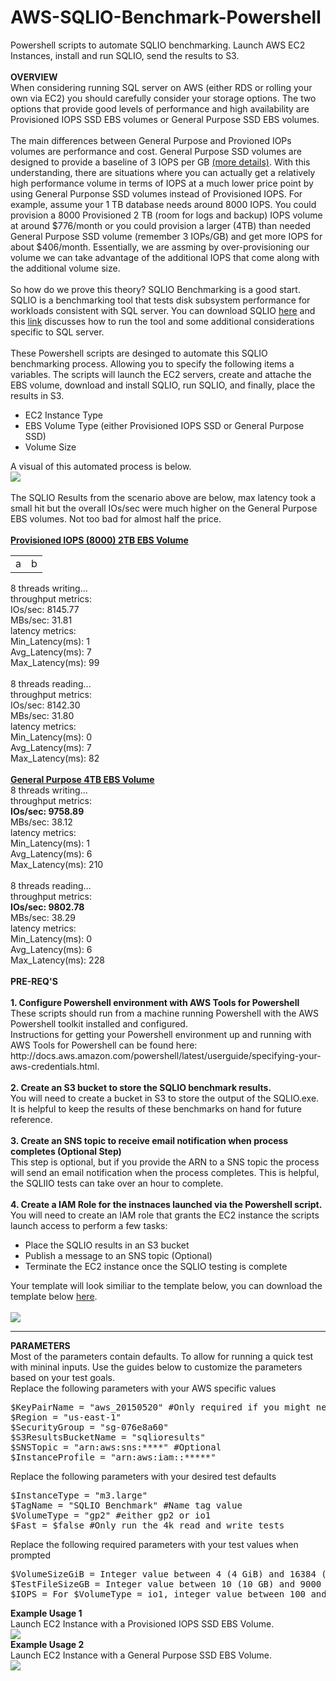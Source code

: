 # AWS-SQLIO-Benchmark-Powershell
Powershell scripts to automate SQLIO benchmarking. Launch AWS EC2 Instances, install and run SQLIO, send the results to S3. 
<br>
<br>
<b>OVERVIEW</b>
<br>
When considering running SQL server on AWS (either RDS or rolling your own via EC2) you should carefully consider your storage options. The two options that provide good levels of performance and high availability are Provisioned IOPS SSD EBS volumes or General Purpose SSD EBS volumes.
<br>
<br>
The main differences between General Purpose and Provioned IOPs volumes are performance and cost. General Purpose SSD volumes are designed to provide a baseline of 3 IOPS per GB <a href="https://aws.amazon.com/blogs/aws/now-available-16-tb-and-20000-iops-elastic-block-store-ebs-volumes/" target="_blank">(more details)</a>. With this understanding, there are situations where you can actually get a relatively high performance volume in terms of IOPS at a much lower price point by using General Purponse SSD volumes instead of Provisioned IOPS. For example, assume your 1 TB database needs around 8000 IOPS. You could provision a 8000 Provisioned 2 TB (room for logs and backup) IOPS volume at around $776/month or you could provision a larger (4TB) than needed General Purpose SSD volume (remember 3 IOPs/GB) and get more IOPS for about $406/month. Essentially, we are assming by over-provisioning our volume we can take advantage of the additional IOPS that come along with the additional volume size.
<br>
<br>
So how do we prove this theory? SQLIO Benchmarking is a good start. SQLIO is a benchmarking tool that tests disk subsystem performance for workloads consistent with SQL server. You can download SQLIO <a href="http://www.microsoft.com/en-us/download/details.aspx?id=20163">here</a> and this <a href="http://blogs.msdn.com/b/sqlmeditation/archive/2013/04/04/choosing-what-sqlio-tests-to-run-and-automating-sqlio-testing-somewhat.aspx">link</a> discusses how to run the tool and some additional considerations specific to SQL server.
<br>
<br>
These Powershell scripts are desinged to automate this SQLIO benchmarking process. Allowing you to specify the following items a variables. The scripts will launch the EC2 servers, create and attache the EBS volume, download and install SQLIO, run SQLIO, and finally, place the results in S3.
<ul>
<li> EC2 Instance Type
<li> EBS Volume Type (either Provisioned IOPS SSD or General Purpose SSD)
<li> Volume Size
</ul>
A visual of this automated process is below.
<br>
<img src="https://s3.amazonaws.com/russell.day/SQLIO_Process_Diagram.png">
<br>
<br>
The SQLIO Results from the scenario above are below, max latency took a small hit but the overall IOs/sec were much higher on the General Purpose EBS volumes. Not too bad for almost half the price.
<br>
<br>
<b><u>Provisioned IOPS (8000) 2TB EBS Volume</u></b>
<br>
<table>
<tr>
  <td>a</td>
  <td>b</td>
</tr>
</table>
8 threads writing...<br>
throughput metrics:<br>
IOs/sec:  8145.77<br>
MBs/sec:    31.81<br>
latency metrics:<br>
Min_Latency(ms): 1<br>
Avg_Latency(ms): 7<br>
Max_Latency(ms): 99<br>
<br>
8 threads reading...<br>
throughput metrics:<br>
IOs/sec:  8142.30<br>
MBs/sec:    31.80<br>
latency metrics:<br>
Min_Latency(ms): 0<br>
Avg_Latency(ms): 7<br>
Max_Latency(ms): 82<br>
<br>
<b><u>General Purpose 4TB EBS Volume</u></b>
<br>
8 threads writing...<br>
throughput metrics:<br>
<b>IOs/sec:  9758.89</b><br>
MBs/sec:    38.12<br>
latency metrics:<br>
Min_Latency(ms): 1<br>
Avg_Latency(ms): 6<br>
Max_Latency(ms): 210<br>
<br>
8 threads reading...<br>
throughput metrics:<br>
<b>IOs/sec:  9802.78</b><br>
MBs/sec:    38.29<br>
latency metrics:<br>
Min_Latency(ms): 0<br>
Avg_Latency(ms): 6<br>
Max_Latency(ms): 228<br>
<br>
<b>PRE-REQ'S</b>
<br>
<br>
<b>1. Configure Powershell environment with AWS Tools for Powershell</b>
These scripts should run from a machine running Powershell with the AWS Powershell toolkit installed and configured. <br>
Instructions for getting your Powershell environment up and running with AWS Tools for Powershell can be found here: http://docs.aws.amazon.com/powershell/latest/userguide/specifying-your-aws-credentials.html.
<br>
<br>
<b>2. Create an S3 bucket to store the SQLIO benchmark results.</b>
<br>
You will need to create a bucket in S3 to store the output of the SQLIO.exe. It is helpful to keep the results of these benchmarks on hand for future reference.
<br>
<br>
<b>3. Create an SNS topic to receive email notification when process completes (Optional Step)</b>
<br>
This step is optional, but if you provide the ARN to a SNS topic the process will send an email notification when the process completes. This is helpful, the SQLIIO tests can take over an hour to complete.
<br>
<br>
<b>4. Create a IAM Role for the instnaces launched via the Powershell script.</b>
<br>
You will need to create an IAM role that grants the EC2 instance the scripts launch access to perform a few tasks:
<ul>
<li>Place the SQLIO results in an S3 bucket
<li>Publish a message to an SNS topic (Optional)
<li>Terminate the EC2 instance once the SQLIO testing is complete
</ul>
Your template will look similiar to the template below, you can download the template below <a href="https://s3.amazonaws.com/russell.day/SQLIO_EC2Instance_Policy.xml" target="_blank">here</a>.
<br>
<br>
<img src="https://s3.amazonaws.com/russell.day/SQLIO_EC2_POLICY.png">
<br>
<hr>
<b>PARAMETERS</b>
<br>
Most of the parameters contain defaults. To allow for running a quick test with mininal inputs. Use the guides below to customize the parameters based on your test goals.
<br>
Replace the following parameters with your AWS specific values
<br>
<div class="highlight highlight-PowerShell">
<pre>
<span class="pl-c">$KeyPairName = "aws_20150520" #Only required if you might need to log in to the instance to debug.</span>
<span class="pl-c">$Region = "us-east-1"</span>
<span class="pl-c">$SecurityGroup = "sg-076e8a60"</span>
<span class="pl-c">$S3ResultsBucketName = "sqlioresults"</span>
<span class="pl-c">$SNSTopic = "arn:aws:sns:****" #Optional</span>
<span class="pl-c">$InstanceProfile = "arn:aws:iam::*****"</span>
</pre>
</div>
Replace the following parameters with your desired test defaults
<br>
<div class="highlight highlight-PowerShell">
<pre>
<span class="pl-c">$InstanceType = "m3.large"</span>
<span class="pl-c">$TagName = "SQLIO Benchmark" #Name tag value</span>
<span class="pl-c">$VolumeType = "gp2" #either gp2 or io1</span>
<span class="pl-c">$Fast = $false #Only run the 4k read and write tests</span>
</pre>
</div>
Replace the following required parameters with your test values when prompted
<br>
<div class="highlight highlight-PowerShell">
<pre>
<span class="pl-c">$VolumeSizeGiB = Integer value between 4 (4 GiB) and 16384 (16 TB)</span>
<span class="pl-c">$TestFileSizeGB = Integer value between 10 (10 GB) and 9000 (9TB)</span> 
<span class="pl-c">$IOPS = For $VolumeType = io1, integer value between 100 and 20000 else ($VolumeType=gp2) blank</span>
</pre>
</div>
<b>Example Usage 1</b> 
<br>
Launch EC2 Instance with a Provisioned IOPS SSD EBS Volume.
<br>
<img src="https://s3.amazonaws.com/russell.day/SQLIOBenchmark_Example_Usage_IOPS_v2.png">
<br>
<b>Example Usage 2</b> 
<br>
Launch EC2 Instance with a General Purpose SSD EBS Volume.
<br>
<img src="https://s3.amazonaws.com/russell.day/SQLIOBenchmark_Example_Usage_GP2.png">




